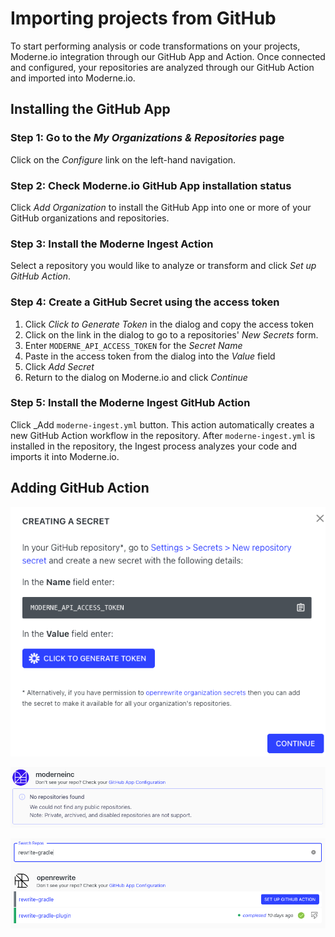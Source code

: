# Importing projects from GitHub

To start performing analysis or code transformations on your projects, Moderne.io integration through our GitHub App and Action. Once connected and configured, your repositories are analyzed through our GitHub Action and imported into Moderne.io.

## Installing the GitHub App

### Step 1: Go to the _My Organizations & Repositories_ page

Click on the _Configure_ link on the left-hand navigation.

### Step 2: Check Moderne.io GitHub App installation status

Click _Add Organization_ to install the GitHub App into one or more of your GitHub organizations and repositories.

### Step 3: Install the Moderne Ingest Action

Select a repository you would like to analyze or transform and click _Set up GitHub Action_.

### Step 4: Create a GitHub Secret using the access token

1. Click _Click to Generate Token_ in the dialog and copy the access token
2. Click on the link in the dialog to go to a repositories' _New Secrets_ form.
3. Enter `MODERNE_API_ACCESS_TOKEN` for the _Secret Name_
4. Paste in the access token from the dialog into the _Value_ field
5. Click _Add Secret_
6. Return to the dialog on Moderne.io and click _Continue_

### Step 5: Install the Moderne Ingest GitHub Action

Click \_Add `moderne-ingest.yml` button. This action automatically creates a new GitHub Action workflow in the repository. After `moderne-ingest.yml` is installed in the repository, the Ingest process analyzes your code and imports it into Moderne.io.

## Adding GitHub Action

![](../.gitbook/assets/configure-repos-setup-action.png)

![](../.gitbook/assets/configure-repos-no-repos-found.png)

![](../.gitbook/assets/configure-repos-filter.png)

